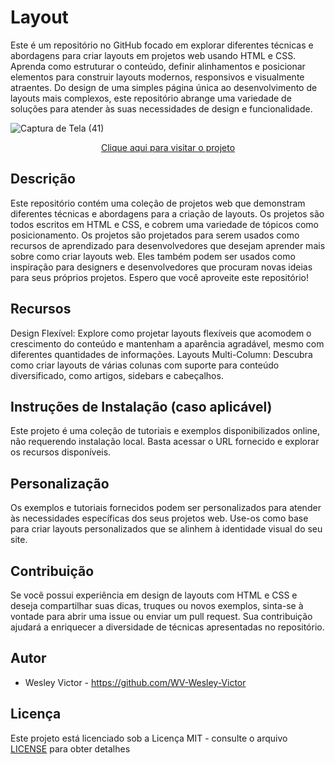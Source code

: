 # Layout
 Este é um repositório no GitHub focado em explorar diferentes técnicas e abordagens para criar layouts em projetos web usando HTML e CSS. Aprenda como estruturar o conteúdo, definir alinhamentos e posicionar elementos para construir layouts modernos, responsivos e visualmente atraentes. Do design de uma simples página única ao desenvolvimento de layouts mais complexos, este repositório abrange uma variedade de soluções para atender às suas necessidades de design e funcionalidade.

![Captura de Tela (41)](https://github.com/WV-Wesley-Victor/Layout/assets/137107062/34f67d24-07cd-490f-a51c-d900a47140ed)
<p align="center">
  <a href="https://wv-wesley-victor.github.io/Estrutura-semantica-e-posicionamento/" target="_blank">Clique aqui para visitar o projeto</a>
</p>

## Descrição
Este repositório contém uma coleção de projetos web que demonstram diferentes técnicas e abordagens para a criação de layouts. Os projetos são todos escritos em HTML e CSS, e cobrem uma variedade de tópicos como posicionamento.
Os projetos são projetados para serem usados como recursos de aprendizado para desenvolvedores que desejam aprender mais sobre como criar layouts web. Eles também podem ser usados como inspiração para designers e desenvolvedores que procuram novas ideias para seus próprios projetos. Espero que você aproveite este repositório!

## Recursos
Design Flexível: Explore como projetar layouts flexíveis que acomodem o crescimento do conteúdo e mantenham a aparência agradável, mesmo com diferentes quantidades de informações.
Layouts Multi-Column: Descubra como criar layouts de várias colunas com suporte para conteúdo diversificado, como artigos, sidebars e cabeçalhos.

## Instruções de Instalação (caso aplicável)
Este projeto é uma coleção de tutoriais e exemplos disponibilizados online, não requerendo instalação local. Basta acessar o URL fornecido e explorar os recursos disponíveis.

## Personalização
Os exemplos e tutoriais fornecidos podem ser personalizados para atender às necessidades específicas dos seus projetos web. Use-os como base para criar layouts personalizados que se alinhem à identidade visual do seu site.

## Contribuição
Se você possui experiência em design de layouts com HTML e CSS e deseja compartilhar suas dicas, truques ou novos exemplos, sinta-se à vontade para abrir uma issue ou enviar um pull request. Sua contribuição ajudará a enriquecer a diversidade de técnicas apresentadas no repositório.

## Autor
* Wesley Victor - https://github.com/WV-Wesley-Victor

## Licença
Este projeto está licenciado sob a Licença MIT - consulte o arquivo [LICENSE](LICENSE)  para obter detalhes
